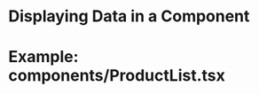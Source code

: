 
# Displaying Data in a Component

# Example: components/ProductList.tsx

<!-- import React, { useEffect } from 'react';
import { useSelector, useDispatch } from 'react-redux';
import { getProducts } from '@/features/products/thunks';
import { selectProducts } from '@/features/products/selectors';

const ProductList: React.FC = () => {
  const dispatch = useDispatch();
  const products = useSelector(selectProducts);

  useEffect(() => {
    dispatch(getProducts());
  }, [dispatch]);

  return (
    <div>
      <h2>Product List</h2>
      {products.map((product) => (
        <div key={product.id}>
          <h3>{product.name}</h3>
          <p>${product.price}</p>
        </div>
      ))}
    </div>
  );
};

export default ProductList; -->